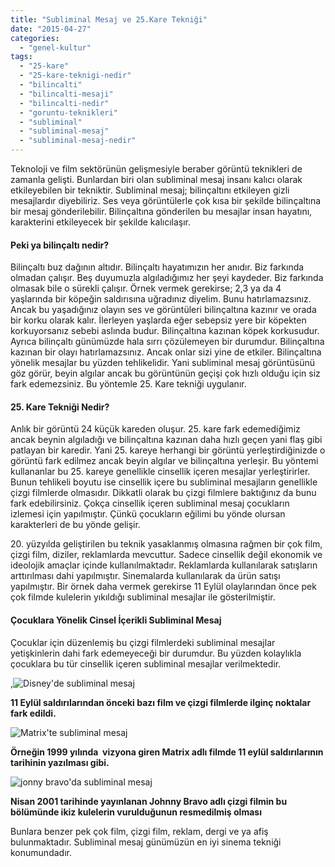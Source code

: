 ```yaml
---
title: "Subliminal Mesaj ve 25.Kare Tekniği"
date: "2015-04-27"
categories: 
  - "genel-kultur"
tags: 
  - "25-kare"
  - "25-kare-teknigi-nedir"
  - "bilincalti"
  - "bilincalti-mesaji"
  - "bilincalti-nedir"
  - "goruntu-teknikleri"
  - "subliminal"
  - "subliminal-mesaj"
  - "subliminal-mesaj-nedir"
---
```


Teknoloji ve film sektörünün gelişmesiyle beraber görüntü teknikleri de zamanla gelişti. Bunlardan biri olan subliminal mesaj insanı kalıcı olarak etkileyebilen bir tekniktir. Subliminal mesaj; bilinçaltını etkileyen gizli mesajlardır diyebiliriz. Ses veya görüntülerle çok kısa bir şekilde bilinçaltına bir mesaj gönderilebilir. Bilinçaltına gönderilen bu mesajlar insan hayatını, karakterini etkileyecek bir şekilde kalıcılaşır.

#### Peki ya bilinçaltı nedir?

Bilinçaltı buz dağının altıdır. Bilinçaltı hayatımızın her anıdır. Biz farkında olmadan çalışır. Beş duyumuzla algıladığımız her şeyi kaydeder. Biz farkında olmasak bile o sürekli çalışır. Örnek vermek gerekirse; 2,3 ya da 4 yaşlarında bir köpeğin saldırısına uğradınız diyelim. Bunu hatırlamazsınız. Ancak bu yaşadığınız olayın ses ve görüntüleri bilinçaltına kazınır ve orada bir korku olarak kalır. İlerleyen yaşlarda eğer sebepsiz yere bir köpekten korkuyorsanız sebebi aslında budur. Bilinçaltına kazınan köpek korkusudur. Ayrıca bilinçaltı günümüzde hala sırrı çözülemeyen bir durumdur. Bilinçaltına kazınan bir olayı hatırlamazsınız. Ancak onlar sizi yine de etkiler. Bilinçaltına yönelik mesajlar bu yüzden tehlikelidir. Yani subliminal mesaj görüntüsünü göz görür, beyin algılar ancak bu görüntünün geçişi çok hızlı olduğu için siz fark edemezsiniz. Bu yöntemle 25. Kare tekniği uygulanır.

#### 25\. Kare Tekniği Nedir?

Anlık bir görüntü 24 küçük kareden oluşur. 25. kare fark edemediğimiz ancak beynin algıladığı ve bilinçaltına kazınan daha hızlı geçen yani flaş gibi patlayan bir karedir. Yani 25. kareye herhangi bir görüntü yerleştirdiğinizde o görüntü fark edilmez ancak beyin algılar ve bilinçaltına yerleşir. Bu yöntemi kullananlar bu 25. kareye genellikle cinsellik içeren mesajlar yerleştirirler. Bunun tehlikeli boyutu ise cinsellik içere bu subliminal mesajların genellikle çizgi filmlerde olmasıdır. Dikkatli olarak bu çizgi filmlere baktığınız da bunu fark edebilirsiniz. Çokça cinsellik içeren subliminal mesaj çocukların izlemesi için yapılmıştır. Çünkü çocukların eğilimi bu yönde olursan karakterleri de bu yönde gelişir.

20\. yüzyılda geliştirilen bu teknik yasaklanmış olmasına rağmen bir çok film, çizgi film, diziler, reklamlarda mevcuttur. Sadece cinsellik değil ekonomik ve ideolojik amaçlar içinde kullanılmaktadır. Reklamlarda kullanılarak satışların arttırılması dahi yapılmıştır. Sinemalarda kullanılarak da ürün satışı yapılmıştır. Bir örnek daha vermek gerekirse 11 Eylül olaylarından önce pek çok filmde kulelerin yıkıldığı subliminal mesajlar ile gösterilmiştir.

#### Çocuklara Yönelik Cinsel İçerikli Subliminal Mesaj

Çocuklar için düzenlemiş bu çizgi filmlerdeki subliminal mesajlar yetişkinlerin dahi fark edemeyeceği bir durumdur. Bu yüzden kolaylıkla çocuklara bu tür cinsellik içeren subliminal mesajlar verilmektedir.

,![Disney'de subliminal mesaj](../images/34-e1430159168398.jpg)

**11 Eylül saldırılarından önceki bazı film ve çizgi filmlerde ilginç noktalar fark edildi.**

![Matrix'te subliminal mesaj](../images/vq50ceb5a7s-e1430160325661.jpg)

**Örneğin 1999 yılında  vizyona giren Matrix adlı filmde 11 eylül saldırılarının tarihinin yazılması gibi.** 

![jonny bravo'da subliminal mesaj](../images/jonny-e1430160527251.jpg)

**Nisan 2001 tarihinde yayınlanan Johnny Bravo adlı çizgi filmin bu bölümünde ikiz kulelerin vurulduğunun resmedilmiş olması**

Bunlara benzer pek çok film, çizgi film, reklam, dergi ve ya afiş bulunmaktadır. Subliminal mesaj günümüzün en iyi sinema tekniği konumundadır.
